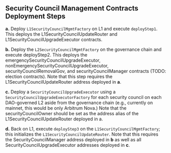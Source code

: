 ## Security Council Management Contracts Deployment Steps

**a.**  Deploy `L1SecurityCouncilMgmtFactory` on L1 and execute `deployStep1`. This deploys the L1SecurityCouncilUpdateRouter and L1SecurityCouncilUpgradeExecutor contracts.

**b.**  Deploy the `L2SecurityCouncilMgmtFactory` on the governance chain and execute deployStep2. This deploys the emergencySecurityCouncilUpgradeExecutor, nonEmergencySecurityCouncilUpgradeExecutor, securityCouncilRemovalGov, and securityCouncilManager contracts (TODO: election contracts). Note that this step requires the L1SecurityCouncilUpdateRouter address deployed in **a**. 

**c.** Deploy a `SecurityCouncilUpgradeExecutor` using a `SecurityCouncilUpgradeExecutorFactory` for each security council on each DAO-governed L2 aside from the governance chain (e.g., currently on mainnet, this would be only Arbitrum Nova.) Note that the securityCouncilOwner should be set as the address alias of the L1SecurityCouncilUpdateRouter deployed in a. 

**d.** Back on L1, execute `deployStep3` on the `L1SecurityCouncilMgmtFactory`; this initializes the `L1SecurityCouncilUpdateRouter`. Note that this requires the SecurityCouncilManager address deployed in **b** as well as all SecurityCouncilUpgradeExecutor addresses deployed in **c**.